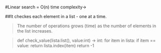 #Linear search = O(n) time complexity->  

##It checkes each element in a list - one at a time. 
>The number of operations grows (time) as the number of elements in the list increases.

>def check_value(lista:list(), value:int) -> int:
    for item in lista:
        if item == value:
            return lista.index(item)
    return -1
    